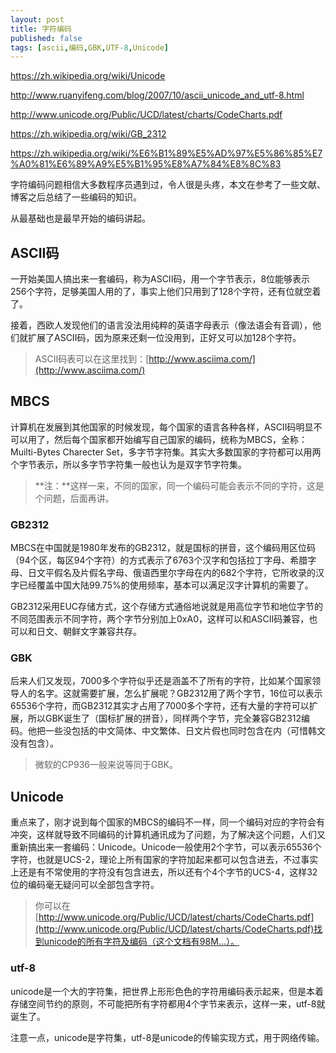 ```yaml
---
layout: post
title: 字符编码
published: false
tags: [ascii,编码,GBK,UTF-8,Unicode]
---
```


https://zh.wikipedia.org/wiki/Unicode

http://www.ruanyifeng.com/blog/2007/10/ascii_unicode_and_utf-8.html

http://www.unicode.org/Public/UCD/latest/charts/CodeCharts.pdf

https://zh.wikipedia.org/wiki/GB_2312

https://zh.wikipedia.org/wiki/%E6%B1%89%E5%AD%97%E5%86%85%E7%A0%81%E6%89%A9%E5%B1%95%E8%A7%84%E8%8C%83

字符编码问题相信大多数程序员遇到过，令人很是头疼，本文在参考了一些文献、博客之后总结了一些编码的知识。

从最基础也是最早开始的编码讲起。

## ASCII码

一开始美国人搞出来一套编码，称为ASCII码，用一个字节表示，8位能够表示256个字符，足够美国人用的了，事实上他们只用到了128个字符，还有位就空着了。

接着，西欧人发现他们的语言没法用纯粹的英语字母表示（像法语会有音调），他们就扩展了ASCII码，因为原来还剩一位没用到，正好又可以加128个字符。

> ASCII码表可以在这里找到：[http://www.asciima.com/](http://www.asciima.com/)

## MBCS

计算机在发展到其他国家的时候发现，每个国家的语言各种各样，ASCII码明显不可以用了，然后每个国家都开始编写自己国家的编码，统称为MBCS，全称：Muilti-Bytes Charecter Set，多字节字符集。其实大多数国家的字符都可以用两个字节表示，所以多字节字符集一般也认为是双字节字符集。

> **注：**这样一来，不同的国家，同一个编码可能会表示不同的字符，这是个问题，后面再讲。

### GB2312

MBCS在中国就是1980年发布的GB2312，就是国标的拼音，这个编码用区位码（94个区，每区94个字符）的方式表示了6763个汉字和包括拉丁字母、希腊字母、日文平假名及片假名字母、俄语西里尔字母在内的682个字符，它所收录的汉字已经覆盖中国大陆99.75%的使用频率，基本可以满足汉字计算机的需要了。

GB2312采用EUC存储方式，这个存储方式通俗地说就是用高位字节和地位字节的不同范围表示不同字符，两个字节分别加上0xA0，这样可以和ASCII码兼容，也可以和日文、朝鲜文字兼容共存。

### GBK

后来人们又发现，7000多个字符似乎还是涵盖不了所有的字符，比如某个国家领导人的名字。这就需要扩展，怎么扩展呢？GB2312用了两个字节，16位可以表示65536个字符，而GB2312其实才占用了7000多个字符，还有大量的字符可以扩展，所以GBK诞生了（国标扩展的拼音），同样两个字节，完全兼容GB2312编码。他把一些没包括的中文简体、中文繁体、日文片假也同时包含在内（可惜韩文没有包含）。

> 微软的CP936一般来说等同于GBK。

## Unicode

重点来了，刚才说到每个国家的MBCS的编码不一样，同一个编码对应的字符会有冲突，这样就导致不同编码的计算机通讯成为了问题，为了解决这个问题，人们又重新搞出来一套编码：Unicode。Unicode一般使用2个字节，可以表示65536个字符，也就是UCS-2，理论上所有国家的字符加起来都可以包含进去，不过事实上还是有不常使用的字符没有包含进去，所以还有个4个字节的UCS-4，这样32位的编码毫无疑问可以全部包含字符。

> 你可以在[http://www.unicode.org/Public/UCD/latest/charts/CodeCharts.pdf](http://www.unicode.org/Public/UCD/latest/charts/CodeCharts.pdf)找到unicode的所有字符及编码（这个文档有98M...）。

### utf-8

unicode是一个大的字符集，把世界上形形色色的字符用编码表示起来，但是本着存储空间节约的原则，不可能把所有字符都用4个字节来表示，这样一来，utf-8就诞生了。

注意一点，unicode是字符集，utf-8是unicode的传输实现方式，用于网络传输。